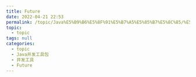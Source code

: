 ```yaml
---
title: Future
date: 2022-04-21 22:53
permalink: /topic/Java%E5%B9%B6%E5%8F%91%E5%B7%A5%E5%85%B7%E5%8C%85/%E5%B9%B6%E5%8F%91%E5%B7%A5%E5%85%B7/Future
topic: 
  - topic
tags: null
categories: 
  - topic
  - Java并发工具包
  - 并发工具
  - Future
---
```

　　‍
